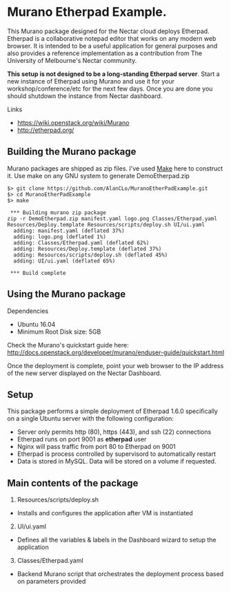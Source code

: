 # Murano Etherpad Example.

This Murano package designed for the Nectar cloud deploys Etherpad. Etherpad is a collaborative notepad editor that works on any modern web browser. It is intended to be a useful application for general purposes and also provides a reference implementation as a contribution from The University of Melbourne's Nectar community.

**This setup is not designed to be a long-standing Etherpad server**. Start a new instance of Etherpad using Murano and use it for your workshop/conference/etc for the next few days. Once you are done you should shutdown the instance from Nectar dashboard.

Links
* https://wiki.openstack.org/wiki/Murano
* http://etherpad.org/

## Building the Murano package

Murano packages are shipped as zip files. I've used [Make](https://www.gnu.org/software/make/) here to construct it. Use make on any GNU system to generate DemoEtherpad.zip
```
$> git clone https://github.com/AlanCLo/MuranoEtherPadExample.git
$> cd MuranoEtherPadExample
$> make

 *** Building murano zip package
zip -r DemoEtherpad.zip manifest.yaml logo.png Classes/Etherpad.yaml Resources/Deploy.template Resources/scripts/deploy.sh UI/ui.yaml
  adding: manifest.yaml (deflated 37%)
  adding: logo.png (deflated 1%)
  adding: Classes/Etherpad.yaml (deflated 62%)
  adding: Resources/Deploy.template (deflated 37%)
  adding: Resources/scripts/deploy.sh (deflated 45%)
  adding: UI/ui.yaml (deflated 65%)

 *** Build complete
```

## Using the Murano package

Dependencies
* Ubuntu 16.04
* Minimum Root Disk size: 5GB

Check the Murano's quickstart guide here: http://docs.openstack.org/developer/murano/enduser-guide/quickstart.html

Once the deployment is complete, point your web browser to the IP address of the new server displayed on the Nectar Dashboard.

## Setup

This package performs a simple deployment of Etherpad 1.6.0 specifically on a single Ubuntu server with the following configuration:
* Server only permits http (80), https (443), and ssh (22) connections
* Etherpad runs on port 9001 as **etherpad** user
* Nginx will pass traffic from port 80 to Etherpad on 9001
* Etherpad is process controlled by supervisord to automatically restart
* Data is stored in MySQL. Data will be stored on a volume if requested.


## Main contents of the package

1. Resources/scripts/deploy.sh
 * Installs and configures the application after VM is instantiated
2. UI/ui.yaml
 * Defines all the variables & labels in the Dashboard wizard to setup the application
3. Classes/Etherpad.yaml
 * Backend Murano script that orchestrates the deployment process based on parameters provided

